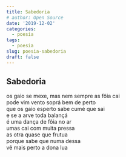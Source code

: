 ```yaml
---
title: Sabedoria
# author: Open Source
date: '2019-12-02'
categories:
  - poesia
tags:
  - poesia
slug: poesia-sabedoria
draft: false
---
```


## Sabedoria

os gaio se mexe, mas nem sempre as fôia cai\
pode vim vento soprá bem de perto\
que os gaio esperto sabe cumé que sai\
e se a arve toda balançá\
é uma dança de fôia no ar\
umas cai com muita pressa\
as otra quase que frutua\
porque sabe que numa dessa\
vê mais perto a dona lua